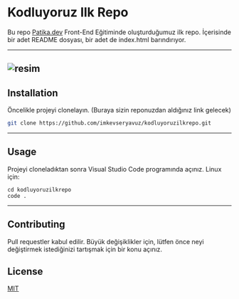 # Kodluyoruz Ilk Repo
Bu repo [Patika.dev](https://www.patika.dev/tr) Front-End Eğitiminde oluşturduğumuz ilk repo. İçerisinde bir adet README dosyası, bir adet de index.html barındırıyor.

---
![resim](https://user-images.githubusercontent.com/83474023/188323206-6a13a081-9d1c-4822-8bcf-e2dbcb7faf66.png)
---

## Installation
Öncelikle projeyi clonelayın. (Buraya sizin reponuzdan aldığınız link gelecek)
```bash
git clone https://github.com/imkevseryavuz/kodluyoruzilkrepo.git
```
---

## Usage
Projeyi cloneladıktan sonra Visual Studio Code programında açınız.
Linux için:
```linux
cd kodluyoruzilkrepo
code .
```
---
## Contributing
Pull requestler kabul edilir. Büyük değişiklikler için, lütfen önce neyi değiştirmek istediğinizi tartışmak için bir konu açınız.


## License
[MIT](https://choosealicense.com/licenses/mit/)



